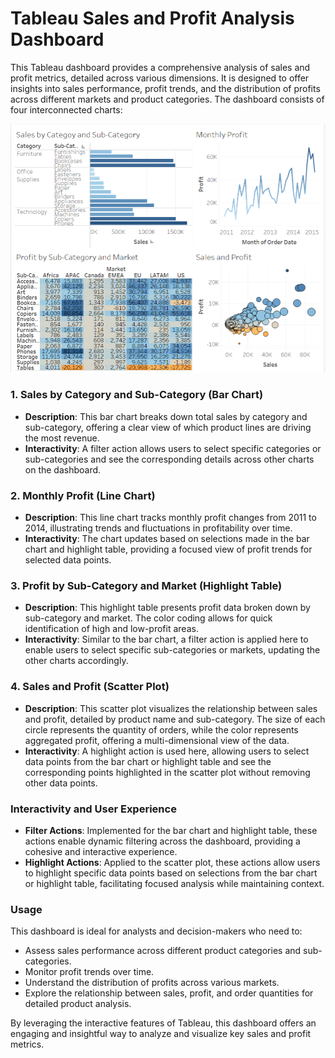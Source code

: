 # Tableau Sales and Profit Analysis Dashboard

This Tableau dashboard provides a comprehensive analysis of sales and profit metrics, detailed across various dimensions. It is designed to offer insights into sales performance, profit trends, and the distribution of profits across different markets and product categories. The dashboard consists of four interconnected charts:

![Dashboard Screenshot](Dashboard.png)

### 1. Sales by Category and Sub-Category (Bar Chart)
- **Description**: This bar chart breaks down total sales by category and sub-category, offering a clear view of which product lines are driving the most revenue.
- **Interactivity**: A filter action allows users to select specific categories or sub-categories and see the corresponding details across other charts on the dashboard.

### 2. Monthly Profit (Line Chart)
- **Description**: This line chart tracks monthly profit changes from 2011 to 2014, illustrating trends and fluctuations in profitability over time.
- **Interactivity**: The chart updates based on selections made in the bar chart and highlight table, providing a focused view of profit trends for selected data points.

### 3. Profit by Sub-Category and Market (Highlight Table)
- **Description**: This highlight table presents profit data broken down by sub-category and market. The color coding allows for quick identification of high and low-profit areas.
- **Interactivity**: Similar to the bar chart, a filter action is applied here to enable users to select specific sub-categories or markets, updating the other charts accordingly.

### 4. Sales and Profit (Scatter Plot)
- **Description**: This scatter plot visualizes the relationship between sales and profit, detailed by product name and sub-category. The size of each circle represents the quantity of orders, while the color represents aggregated profit, offering a multi-dimensional view of the data.
- **Interactivity**: A highlight action is used here, allowing users to select data points from the bar chart or highlight table and see the corresponding points highlighted in the scatter plot without removing other data points.

### Interactivity and User Experience
- **Filter Actions**: Implemented for the bar chart and highlight table, these actions enable dynamic filtering across the dashboard, providing a cohesive and interactive experience.
- **Highlight Actions**: Applied to the scatter plot, these actions allow users to highlight specific data points based on selections from the bar chart or highlight table, facilitating focused analysis while maintaining context.

### Usage
This dashboard is ideal for analysts and decision-makers who need to:
- Assess sales performance across different product categories and sub-categories.
- Monitor profit trends over time.
- Understand the distribution of profits across various markets.
- Explore the relationship between sales, profit, and order quantities for detailed product analysis.

By leveraging the interactive features of Tableau, this dashboard offers an engaging and insightful way to analyze and visualize key sales and profit metrics.
